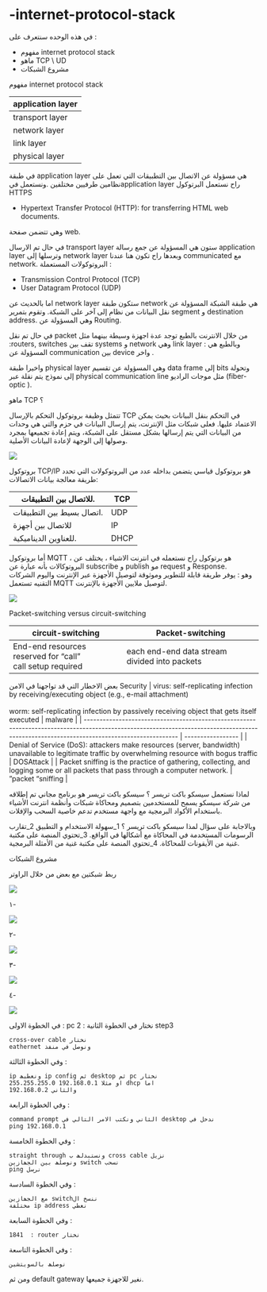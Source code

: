 # -internet-protocol-stack



في هذه الوحده سنتعرف على :
-  مفهوم internet protocol stack 
-  ماهو TCP \ UD 
-  مشروع الشبكات 




 مفهوم internet protocol stack 



| application layer |
| ----------------- |
| transport layer   |
| network layer     |
| link layer        |
| physical layer    |

في طبقة application layer  هي مسؤولة عن الاتصال بين التطبيقات التي تعمل على نظامين طرفيين مختلفين .ونستعمل فيapplication layer راح نستعمل البرتوكول HTTPS

- Hypertext Transfer Protocol (HTTP): for transferring HTML web documents. 

وهي تتضمن صفحة web. 

في حال تم الارسال transport layer ستون هي المسؤولة عن جمع رسالة application layer وترسلها إلى  network layer وبعدها راح تكون هنا عندنا communicated مع network. 
البروتوكولات المستعملة : 

- Transmission Control Protocol (TCP)
- User Datagram Protocol (UDP)

اما بالحديث عن network layer ستكون طبقة network هي  طبقة الشبكة المسؤولة عن نقل البيانات من نظام إلى آخر على الشبكة. وتقوم بتمرير segment و destination address. 
وهي المسؤولة عن Routing. 

في حال تم نقل packet من خلال الانترنت بالطبع توجد عدة اجهزة وسيطة بينهما مثل :routers, switches تقف بين systems و network وهي link layer : وبالطبع هي المسؤولة عن communication بين device واخر .

واخيرا طبقة physical layer  وهي المسؤولة عن تقسيم data frame إلى bits وتحولة إلى نموذج يتم نقلة عبر  physical communication line  مثل موجات الراديو (fiber-optic ). 



ماهو TCP ؟ 

تتمثل وظيفة بروتوكول التحكم بالإرسال TCP في التحكم بنقل البيانات بحيث يمكن الاعتماد عليها. فعلى شبكات مثل الإنترنت، يتم إرسال البيانات في حزم والتي هي وحدات من البيانات التي يتم إرسالها بشكل مستقل على الشبكة، ويتم إعادة تجميعها بمجرد وصولها إلى الوجهة لإعادة البيانات الأصلية.


![](https://paper-attachments.dropbox.com/s_51D4B74E1E15B4A8DD2A824E39329518431ACBC50C4720496AE72BA41299FC5E_1640980865700_Screen+Shot+1443-05-27+at+10.59.24+PM.png)


بروتوكول TCP/IP هو بروتوكول قياسي يتضمن بداخله عدد من البروتوكولات التي تحدد طريقة معالجة بيانات الاتصالات:


| للاتصال بين التطبيقات.    | TCP  |
| ------------------------- | ---- |
| اتصال بسيط بين التطبيقات. | UDP  |
| للاتصال بين أجهزة         | IP   |
| للعناوين الديناميكية.     | DHCP |

أما بروتوكول MQTT  ، هو برتوكول راح نستعمله في انترنت الاشياء ، يختلف عن البروتوكالات بأنه عبارة عن subscribe و publish مو request و Response.  
وهو : يوفر طريقة قابلة للتطوير وموثوقة لتوصيل الأجهزة عبر الإنترنت واليوم الشركات التقنيه تستعمل MQTT لتوصيل ملايين الأجهزة بالإنترنت.



![](https://paper-attachments.dropbox.com/s_51D4B74E1E15B4A8DD2A824E39329518431ACBC50C4720496AE72BA41299FC5E_1641025548719_Screen+Shot+1443-05-28+at+11.25.02+AM.png)




Packet-switching versus circuit-switching



| circuit-switching                                            | Packet-switching                              |
| ------------------------------------------------------------ | --------------------------------------------- |
| End-end resources reserved for “call”<br>call setup required | each end-end data stream divided into packets |

بعض الاخطار التي قد تواجهنا في الامن Security 
| virus: self-replicating infection by receiving/executing object (e.g., e-mail attachment)<br><br>worm: self-replicating infection by passively receiving object that gets itself executed | malware           |
| ----------------------------------------------------------------------------------------------------------------------------------------------------------------------------------------- | ----------------- |
| Denial of Service (DoS): attackers make resources (server, bandwidth) unavailable to legitimate traffic by overwhelming resource with bogus traffic                                       | DOSAttack         |
| Packet sniffing is the practice of gathering, collecting, and logging some or all packets that pass through a computer network.                                                           | ”packet “sniffing |


لماذا نستعمل سيسكو باكت تريسر ؟ 
سيسكو باكت تريسر هو برنامج مجاني تم إطلاقه من شركة سيسكو يسمح للمستخدمين بتصميم ومحاكاة شبكات وأنظمة انترنت الأشياء باستخدام الأكواد البرمجية مع واجهة مستخدم تدعم خاصية السحب والإفلات. 

وبالاجابة على سؤال لمذا سيسكو باكت تريسر ؟
1_سهولة الاستخدام و التطبيق
2_تقارب الرسومات المستخدمة في المحاكاة مع
أشكالها في الواقع.
3_تحتوي المنصة على مكتبة غنية من الأيقونات للمحاكاة.
4_تحتوي المنصة على مكتبة غنية من الأمثلة البرمجية.


مشروع الشبكات 

ربط شبكتين مع بعض من خلال الراوتر 

![](https://paper-attachments.dropbox.com/s_51D4B74E1E15B4A8DD2A824E39329518431ACBC50C4720496AE72BA41299FC5E_1641026209402_Screen+Shot+1443-05-28+at+11.35.43+AM.png)


١-

![](https://paper-attachments.dropbox.com/s_51D4B74E1E15B4A8DD2A824E39329518431ACBC50C4720496AE72BA41299FC5E_1641026241544_Screen+Shot+1443-05-28+at+11.36.57+AM.png)


٢- 

![](https://paper-attachments.dropbox.com/s_51D4B74E1E15B4A8DD2A824E39329518431ACBC50C4720496AE72BA41299FC5E_1641026306304_Screen+Shot+1443-05-28+at+11.37.28+AM.png)


٣- 


![](https://paper-attachments.dropbox.com/s_51D4B74E1E15B4A8DD2A824E39329518431ACBC50C4720496AE72BA41299FC5E_1641026420530_Screen+Shot+1443-05-28+at+11.38.39+AM.png)


٤- 


![](https://paper-attachments.dropbox.com/s_51D4B74E1E15B4A8DD2A824E39329518431ACBC50C4720496AE72BA41299FC5E_1641026564777_Screen+Shot+1443-05-28+at+11.41.39+AM.png)


في الخطوة الاولى : pc نختار 
في الخطوة الثانية : 2 step3

    cross-over cable نختار
    eathernet ونوصل في منفذ

وفي الخطوة الثالثة :

    ip ونعطیھ ip config ثم desktop ثم pc نختار
    او مثلا 192.168.0.1 255.255.255.0 dhcp اما
    والثاني 192.168.0.2
    

وفي الخطوة الرابعة : 

    command prompt الثاني ونكتب الامر التالي في desktop ندخل في
    ping 192.168.0.1

وفي الخطوة الخامسة : 

    straight through ونستبدلھ ب cross cable نزیل
    ونوصلھ بین الجھازین switch نسحب
    ping نرسل

وفي الخطوة السادسة : 

    مع الجھازین switchننسخ ال
    مختلفة ip address نعطي

وفي الخطوة السابعة : 

    1841  : router نختار

وفي الخطوة التاسعة : 

    نوصلھ بالسویتشین 

 ومن ثم default gateway نغیر للاجهزة جميعها. 
